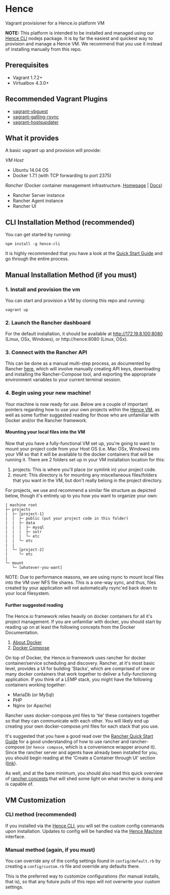 # Hence
Vagrant provisioner for a Hence.io platform VM

**NOTE:** This platform is intended to be installed and managed using our [Hence CLI](https://github.com/hence-io/cli) nodejs package. It is by far the easiest and quickest way to provision and manage a Hence VM. We recommend that you use it instead of installing manually from this repo.

## Prerequisites

* Vagrant 1.7.2+
* Virtualbox 4.3.0+

## Recommended Vagrant Plugins

* [vagrant-vbguest](https://github.com/dotless-de/vagrant-vbguest)
* [vagrant-gatling-rsync](https://github.com/smerrill/vagrant-gatling-rsync)
* [vagrant-hostsupdater](https://github.com/cogitatio/vagrant-hostsupdater)

## What it provides
A basic vagrant up and provision will provide:

_VM Host_

* Ubuntu 14.04 OS
* Docker 1.7.1 (with TCP forwarding to port 2375)


_Rancher_ (Docker container management infrastructure.  [Homepage](http://rancher.com/rancher/) | [Docs](http://docs.rancher.com/))

* Rancher Server instance
* Rancher Agent instance
* Rancher UI


## CLI Installation Method (recommended)
You can get started by running:

`npm install -g hence-cli`

It is highly recommended that you have a look at the [Quick Start Guide](https://github.com/hence-io/cli#quick-start-guide) and go through the entire process.

## Manual Installation Method (if you must)
### 1. Install and provision the vm
You can start and provision a VM by cloning this repo and running:

`vagrant up`

### 2. Launch the Rancher dashboard
For the default installation, it should be available at http://172.19.8.100:8080 (Linux, OSx, Windows), or http://hence:8080 (Linux, OSx).

### 3. Connect with the Rancher API
This can be done as a manual multi-step process, as documented by Rancher [here](http://docs.rancher.com/rancher/quick-start-guide/#create-a-multi-container-application-using-rancher-compose), which will involve manually creating API keys, downloading and installing the Rancher-Compose tool, and exporting the appropriate environment variables to your current terminal session.

### 4. Begin using your new machine!
Your machine is now ready for use.  Below are a couple of important pointers regarding how to use your own projects within the [Hence VM](https://github.com/hence-io/hence), as well as some further suggested reading for those who are unfamiliar with Docker and/or the Rancher framework.

#### Mounting your local files into the VM
Now that you have a fully-functional VM set up, you're going to want to mount your project code from your Host OS (i.e. Mac OSx, Windows) into your VM so that it will be available to the docker containers that will be running it.  There are 2 folders set up in your VM installation location for this:

1. projects: This is where you'll place (or symlink in) your project code.
2. mount: This directory is for mounting any miscellaneous files/folders that you want in the VM, but don't really belong in the project directory.

For projects, we use and recommend a similar file structure as depicted below, though it's entirely up to you how you want to organize your own:

    | machine root
    ├─ projects
    |  ├─ [project-1]
    |  |  ├─ public (put your project code in this folder)
    |  |  ├─ data
    |  |  |  ├─ mysql
    |  |  |  ├─ solr
    |  |  |  └─ etc
    |  |  └─ etc
    |  |
    |  └─ [project-2]
    |     └─ etc
    |
    └─ mount
       └─ [whatever-you-want]

NOTE: Due to performance reasons, we are using rsync to mount local files into the VM over NFS file shares.  This is a one-way sync, and thus, files created by your application will not automatically rsync'ed back down to your local filesystem.

#### Further suggested reading
The Hence.io framework relies heavily on docker containers for all it's project management. If you are unfamiliar with docker, you should start by reading up on at least the following concepts from the Docker Documentation.

1. [About Docker](http://docs.docker.com/misc/)
2. [Docker Compose](http://docs.docker.com/compose/)

On top of Docker, the Hence.io framework uses rancher for docker container/service scheduling and discovery. Rancher, at it's most basic level, provides a UI for building 'Stacks', which are comprised of one or many docker containers that work together to deliver a fully-functioning application.  If you think of a LEMP stack, you might have the following containers working together:

* MariaDb (or MySql)
* PHP
* Nginx (or Apache)

Rancher uses docker-compose.yml files to 'tie' these containers together so that they can communicate with each other.  You will likely end up creating your own docker-compose.yml files for each stack that you use.

It's suggested that you have a good read over the [Rancher Quick Start Guide](http://docs.rancher.com/rancher/quick-start-guide/) for a good understanding of how to use rancher and rancher-compose (or `hence compose`, which is a convenience wrapper around it). Since the rancher server and agents have already been installed for you, you should begin reading at the 'Create a Container through UI' section ([link](http://docs.rancher.com/rancher/quick-start-guide/#create-a-container-through-ui)).

As well, and at the bare minimum, you should also read this quick overview of [rancher concepts](http://docs.rancher.com/rancher/concepts/) that will shed some light on what rancher is doing and is capable of.

## VM Customization
### CLI method (recommended)
If you installed via the [Hence CLI](https://github.com/hence-io/cli), you will set the custom config commands upon installation.  Updates to config will be handled via the [Hence Machine](https://github.com/hence-io/cli/blob/master/docs/machine.md) interface.

### Manual method (again, if you must)
You can override any of the config settings found in `config/default.rb` by creating a `config/custom.rb` file and override any defaults there.

This is the preferred way to customize configurations (for manual installs, that is), so that any future pulls of this repo will not overwrite your custom settings.
